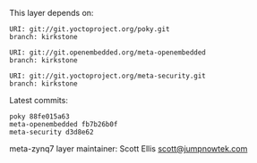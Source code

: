 This layer depends on:

    URI: git://git.yoctoproject.org/poky.git
    branch: kirkstone

    URI: git://git.openembedded.org/meta-openembedded
    branch: kirkstone

    URI: git://git.yoctoproject.org/meta-security.git
    branch: kirkstone

Latest commits:

    poky 88fe015a63
    meta-openembedded fb7b26b0f
    meta-security d3d8e62

meta-zynq7 layer maintainer: Scott Ellis <scott@jumpnowtek.com>
